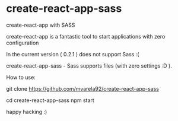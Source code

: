 # create-react-app-sass
create-react-app with SASS

create-react-app is a fantastic tool to start applications with zero configuration


In the current version ( 0.2.1 ) does not support Sass :( 

create-react-app-sass - Sass supports files (with zero settings :D ).

How to use:

git clone https://github.com/mvarela92/create-react-app-sass

cd create-react-app-sass
npm start


happy hacking :)
